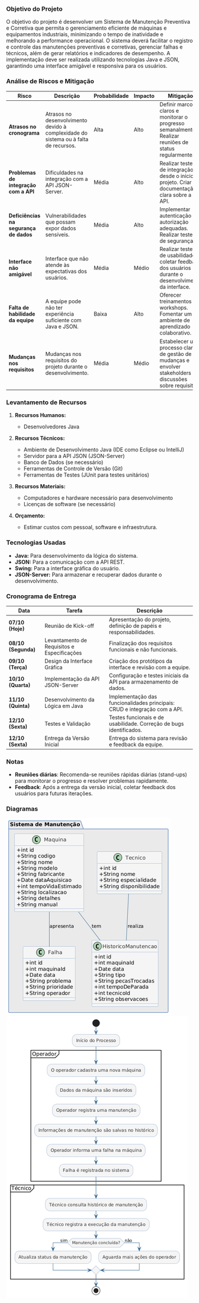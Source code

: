 ### Objetivo do Projeto

O objetivo do projeto é desenvolver um Sistema de Manutenção Preventiva e Corretiva que permita o gerenciamento eficiente de máquinas e equipamentos industriais, minimizando o tempo de inatividade e melhorando a performance operacional. O sistema deverá facilitar o registro e controle das manutenções preventivas e corretivas, gerenciar falhas e técnicos, além de gerar relatórios e indicadores de desempenho. A implementação deve ser realizada utilizando tecnologias Java e JSON, garantindo uma interface amigável e responsiva para os usuários.

### Análise de Riscos e Mitigação

| **Risco**                                | **Descrição**                                                                                   | **Probabilidade** | **Impacto** | **Mitigação**                                                                                                     |
|------------------------------------------|-----------------------------------------------------------------------------------------------|-------------------|-------------|------------------------------------------------------------------------------------------------------------------|
| **Atrasos no cronograma**                | Atrasos no desenvolvimento devido à complexidade do sistema ou à falta de recursos.          | Alta              | Alto        | Definir marcos claros e monitorar o progresso semanalmente. Realizar reuniões de status regularmente.            |
| **Problemas de integração com a API**    | Dificuldades na integração com a API JSON-Server.                                            | Média             | Alto        | Realizar testes de integração desde o início do projeto. Criar documentação clara sobre a API.                  |
| **Deficiências na segurança de dados**    | Vulnerabilidades que possam expor dados sensíveis.                                           | Média             | Alto        | Implementar autenticação e autorização adequadas. Realizar testes de segurança.                                 |
| **Interface não amigável**                | Interface que não atende às expectativas dos usuários.                                         | Média             | Médio       | Realizar testes de usabilidade e coletar feedback dos usuários durante o desenvolvimento da interface.         |
| **Falta de habilidade da equipe**         | A equipe pode não ter experiência suficiente com Java e JSON.                                 | Baixa             | Alto        | Oferecer treinamentos e workshops. Fomentar um ambiente de aprendizado colaborativo.                             |
| **Mudanças nos requisitos**                | Mudanças nos requisitos do projeto durante o desenvolvimento.                                 | Média             | Médio       | Estabelecer um processo claro de gestão de mudanças e envolver stakeholders nas discussões sobre requisitos.    |

### Levantamento de Recursos

1. **Recursos Humanos:**
   - Desenvolvedores Java

2. **Recursos Técnicos:**
   - Ambiente de Desenvolvimento Java (IDE como Eclipse ou IntelliJ)
   - Servidor para a API JSON (JSON-Server)
   - Banco de Dados (se necessário)
   - Ferramentas de Controle de Versão (Git)
   - Ferramentas de Testes (JUnit para testes unitários)

3. **Recursos Materiais:**
   - Computadores e hardware necessário para desenvolvimento
   - Licenças de software (se necessário)

4. **Orçamento:**
   - Estimar custos com pessoal, software e infraestrutura.

### Tecnologias Usadas

- **Java:** Para desenvolvimento da lógica do sistema.
- **JSON:** Para a comunicação com a API REST.
- **Swing:** Para a interface gráfica do usuário.
- **JSON-Server:** Para armazenar e recuperar dados durante o desenvolvimento.

### Cronograma de Entrega

| **Data**       | **Tarefa**                                         | **Descrição**                                                   |
|----------------|---------------------------------------------------|---------------------------------------------------------------|
| **07/10 (Hoje)** | Reunião de Kick-off                              | Apresentação do projeto, definição de papéis e responsabilidades. |
| **08/10 (Segunda)** | Levantamento de Requisitos e Especificações  | Finalização dos requisitos funcionais e não funcionais.       |
| **09/10 (Terça)** | Design da Interface Gráfica                    | Criação dos protótipos da interface e revisão com a equipe.   |
| **10/10 (Quarta)** | Implementação da API JSON-Server              | Configuração e testes iniciais da API para armazenamento de dados. |
| **11/10 (Quinta)** | Desenvolvimento da Lógica em Java              | Implementação das funcionalidades principais: CRUD e integração com a API. |
| **12/10 (Sexta)** | Testes e Validação                              | Testes funcionais e de usabilidade. Correção de bugs identificados. |
| **12/10 (Sexta)** | Entrega da Versão Inicial                      | Entrega do sistema para revisão e feedback da equipe.        |

### Notas

- **Reuniões diárias**: Recomenda-se reuniões rápidas diárias (stand-ups) para monitorar o progresso e resolver problemas rapidamente.
- **Feedback**: Após a entrega da versão inicial, coletar feedback dos usuários para futuras iterações.

### Diagramas

![Diagrama de Classe](img/diagrama_classe.png)
![Diagrama de Fluxo](img/diagrama_fluxo.png)
